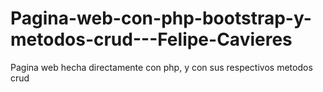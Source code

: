 # Pagina-web-con-php-bootstrap-y-metodos-crud---Felipe-Cavieres
Pagina web hecha directamente con php, y con sus respectivos metodos crud 
